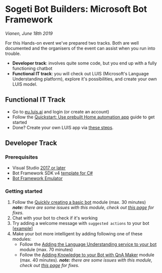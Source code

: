 # Sogeti Bot Builders: Microsoft Bot Framework
*Vianen, June 18th 2019*

For this Hands-on event we've prepared two tracks. Both are well documented and the organisers of the event can assist when you run into trouble.
- **Developer track**: involves quite some code, but you end up with a fully functioning chatbot
- **Functional IT track**: you will check out LUIS (Microsoft's Language Understanding platform), explore it's possibilities, and create your own LUIS model.

## Functional IT Track
- Go to [eu.luis.ai](https://eu.luis.ai/applications) and login (or create an account)
- Follow the [Quickstart: Use prebuilt Home automation app](https://docs.microsoft.com/en-us/azure/cognitive-services/luis/luis-get-started-create-app) guide to get started
- Done? Create your own LUIS app via [these steps](https://docs.microsoft.com/en-us/azure/cognitive-services/luis/luis-get-started-create-app).

## Developer Track

### Prerequisites
- Visual Studio [2017 or later](https://www.visualstudio.com/downloads)
- Bot Framework SDK v4 [template for C#](https://aka.ms/bot-vsix)
- [Bot Framework Emulator](https://aka.ms/bot-framework-emulator-readme)

### Getting started
1. Follow the [Quickly creating a basic bot](https://aischool.microsoft.com/en-us/conversational/learning-paths/building-an-intelligent-bot/quickly-creating-a-basic-bot) module (max. 30 minutes)  
***note:** there are some issues with this module, check out [this page](QuicklyCreatingBasicBot-Fixes.md) for fixes.*
2. Chat with your bot to check if it's working
3. Try adding a welcome message with `suggested actions` to your bot [[example](https://github.com/microsoft/BotBuilder-Samples/blob/master/samples/csharp_dotnetcore/08.suggested-actions/Bots/SuggestedActionsBot.cs)]
4. Make your bot more intelligent by adding following one of these modules:
    * Follow the [Adding the Language Understanding service to your bot](https://aischool.microsoft.com/en-us/conversational/learning-paths/building-an-intelligent-bot/adding-the-language-understanding-service-to-your-bot) module (max. 70 minutes)
    * Follow the [Adding Knowledge to your Bot with QnA Maker](https://aischool.microsoft.com/en-us/conversational/learning-paths/building-an-intelligent-bot/adding-knowledge-to-your-bot-with-qna-maker) module (max. 40 minutes). ***note:** there are some issues with this module, check out [this page](AddingKnowledgeWithQnAMaker-fixes.md) for fixes.*

